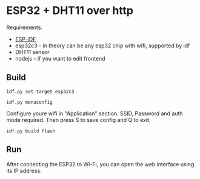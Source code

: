 # ESP32 + DHT11 over http

Requirements:
* [ESP-IDF](https://idf.espressif.com/)
* esp32c3 - in theory can be any esp32 chip with wifi, supported by idf
* DHT11 sensor
* nodejs - if you want to edit frontend

## Build
```shell
idf.py set-target esp32c3
```

```shell
idf.py menuconfig
```
Configure youre wifi in "Application" section. SSID, Password and auth mode required. Then press S to save config and Q to exit.

```shell
idf.py build flash
```

## Run
After connecting the ESP32 to Wi-Fi, you can open the web interface using its IP address.
